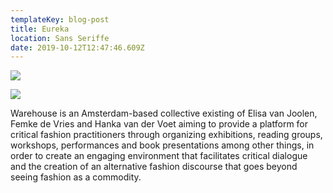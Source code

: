 ```yaml
---
templateKey: blog-post
title: Eureka
location: Sans Seriffe
date: 2019-10-12T12:47:46.609Z
---
```

![](/img/upload4.jpg)

![](/img/anarchy-cover_0.jpg)



Warehouse is an Amsterdam-based collective existing of Elisa van Joolen, Femke de Vries and Hanka van der Voet aiming to provide a platform for critical fashion practitioners through organizing exhibitions, reading groups, workshops, performances and book presentations among other things, in order to create an engaging environment that facilitates critical dialogue and the creation of an alternative fashion discourse that goes beyond seeing fashion as a commodity.
